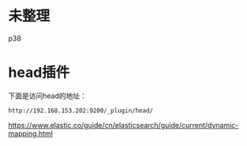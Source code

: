 # 未整理

p38




# head插件

下面是访问head的地址：

```
http://192.168.153.202:9200/_plugin/head/

```


https://www.elastic.co/guide/cn/elasticsearch/guide/current/dynamic-mapping.html
